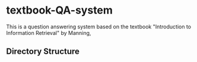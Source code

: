 # textbook-QA-system
This is a question answering system based on the textbook "Introduction to Information Retrieval" by Manning,

## Directory Structure